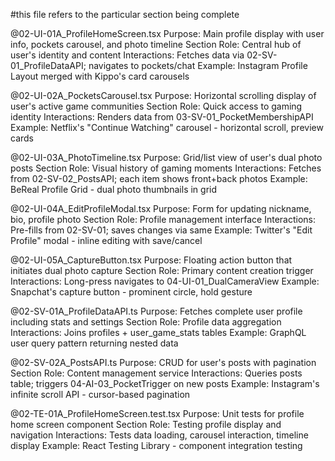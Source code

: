 #this file refers to the particular section being complete 

@02-UI-01A_ProfileHomeScreen.tsx
Purpose: Main profile display with user info, pockets carousel, and photo timeline
Section Role: Central hub of user's identity and content
Interactions: Fetches data via 02-SV-01_ProfileDataAPI; navigates to pockets/chat
Example: Instagram Profile Layout merged with Kippo's card carousels

@02-UI-02A_PocketsCarousel.tsx
Purpose: Horizontal scrolling display of user's active game communities
Section Role: Quick access to gaming identity
Interactions: Renders data from 03-SV-01_PocketMembershipAPI
Example: Netflix's "Continue Watching" carousel - horizontal scroll, preview cards

@02-UI-03A_PhotoTimeline.tsx
Purpose: Grid/list view of user's dual photo posts
Section Role: Visual history of gaming moments
Interactions: Fetches from 02-SV-02_PostsAPI; each item shows front+back photos
Example: BeReal Profile Grid - dual photo thumbnails in grid

@02-UI-04A_EditProfileModal.tsx
Purpose: Form for updating nickname, bio, profile photo
Section Role: Profile management interface
Interactions: Pre-fills from 02-SV-01; saves changes via same
Example: Twitter's "Edit Profile" modal - inline editing with save/cancel

@02-UI-05A_CaptureButton.tsx
Purpose: Floating action button that initiates dual photo capture
Section Role: Primary content creation trigger
Interactions: Long-press navigates to 04-UI-01_DualCameraView
Example: Snapchat's capture button - prominent circle, hold gesture

@02-SV-01A_ProfileDataAPI.ts
Purpose: Fetches complete user profile including stats and settings
Section Role: Profile data aggregation
Interactions: Joins profiles + user_game_stats tables
Example: GraphQL user query pattern returning nested data

@02-SV-02A_PostsAPI.ts
Purpose: CRUD for user's posts with pagination
Section Role: Content management service
Interactions: Queries posts table; triggers 04-AI-03_PocketTrigger on new posts
Example: Instagram's infinite scroll API - cursor-based pagination

@02-TE-01A_ProfileHomeScreen.test.tsx
Purpose: Unit tests for profile home screen component
Section Role: Testing profile display and navigation
Interactions: Tests data loading, carousel interaction, timeline display
Example: React Testing Library - component integration testing

